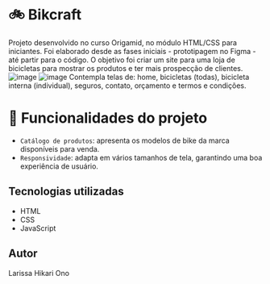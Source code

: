 # 🚲 Bikcraft
Projeto desenvolvido no curso Origamid, no módulo HTML/CSS para iniciantes.
Foi elaborado desde as fases iniciais - prototipagem no Figma - até partir para o código.
O objetivo foi criar um site para uma loja de bicicletas para mostrar os produtos e ter mais prospecção de clientes.
![image](https://github.com/lari-ono/bikcraft_v2/assets/90879267/046df796-2464-4fe5-8855-b2147b6e423c)
![image](https://github.com/lari-ono/bikcraft_v2/assets/90879267/e2b916f4-7504-4aaf-b536-4ac5847df16f)
Contempla telas de: home, bicicletas (todas), bicicleta interna (individual), seguros, contato, orçamento e termos e condições.


# :hammer: Funcionalidades do projeto

- `Catálogo de produtos`: apresenta os modelos de bike da marca disponíveis para venda. 
- `Responsividade`: adapta em vários tamanhos de tela, garantindo uma boa experiência de usuário.
  
## Tecnologias utilizadas
- HTML
- CSS
- JavaScript

## Autor
Larissa Hikari Ono
